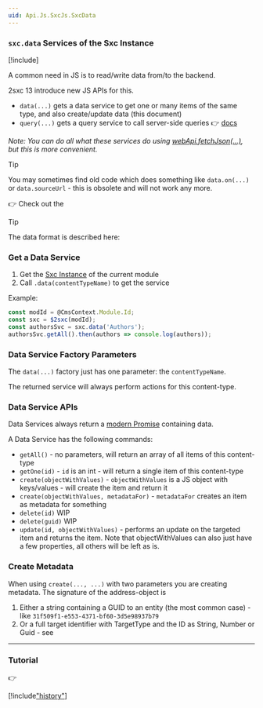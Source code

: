 ```yaml
---
uid: Api.Js.SxcJs.SxcData
---
```


### `sxc.data` Services of the Sxc Instance

[!include[](~/pages/basics/stack/_shared-float-summary.md)]
<style>.context-box-summary .interact-2sxc { visibility: visible; } </style>

A common need in JS is to read/write data from/to the backend. 

2sxc 13 introduce new JS APIs for this. 

* `data(...)` gets a data service to get one or many items of the same type, and also create/update data (this document)
* `query(...)` gets a query service to call server-side queries 👉 [docs](xref:Api.Js.SxcJs.SxcQuery)

_Note: You can do all what these services do using [webApi.fetchJson(...)](xref:JsCode.2sxcApi.Sxc.WebApi.Fetch), but this is more convenient._

> [!TIP]
> You may sometimes find old code which does something like `data.on(...)` or `data.sourceUrl` - this is obsolete and will not work any more.

👉 Check out the [](xref:Tut.JsData)

> [!TIP]
> The data format is described here: [](xref:Basics.DataFormats.Json.WebApi.Index)

### Get a Data Service

1. Get the [Sxc Instance](xref:JsCode.2sxcApi.Sxc.Index) of the current module
1. Call `.data(contentTypeName)` to get the service

Example:

```js
const modId = @CmsContext.Module.Id;
const sxc = $2sxc(modId);
const authorsSvc = sxc.data('Authors');
authorsSvc.getAll().then(authors => console.log(authors));
```

### Data Service Factory Parameters

The `data(...)` factory just has one parameter: the `contentTypeName`. 

The returned service will always perform actions for this content-type. 

### Data Service APIs

Data Services always return a [modern Promise](https://developer.mozilla.org/en-US/docs/Web/JavaScript/Reference/Global_Objects/Promise) containing data. 

A Data Service has the following commands:

* `getAll()` - no parameters, will return an array of all items of this content-type
* `getOne(id)` - `id` is an int - will return a single item of this content-type
* `create(objectWithValues)` - `objectWithValues` is a JS object with keys/values - will create the item and return it
* `create(objectWithValues, metadataFor)` - `metadataFor` creates an item as metadata for something
* `delete(id)` WIP
* `delete(guid)` WIP
* `update(id, objectWithValues)` - performs an update on the targeted item and returns the item. Note that objectWithValues can also just have a few properties, all others will be left as is.


### Create Metadata

When using `create(..., ...)` with two parameters you are creating metadata. The signature of the address-object is 

1. Either a string containing a GUID to an entity (the most common case) - like `31f509f1-e553-4371-bf60-3d5e98937b79`
1. Or a full target identifier with TargetType and the ID as String, Number or Guid - see [](xref:Basics.DataFormats.Json.WebApi.Index)

---
### Tutorial

👉 [](xref:Tut.JsData)


[!include["history"](_data-history.md)]